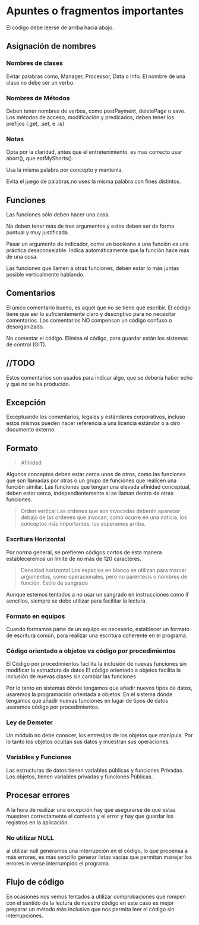# Apuntes o fragmentos importantes

El código debe leerse de arriba hacia abajo.

## Asignación de nombres

### Nombres de clases

Evitar palabras como, Manager, Processor, Data o Info. El nombre de una clase no debe ser un verbo.

### Nombres de Métodos

Deben tener nombres de verbos, como postPayment, deletePage o save.
Los métodos de acceso, modificación y predicados, deben tener los prefijos (.get, .set, e .is)

### Notas

Opta por la claridad, antes que el entretenimiento.
es mas correcto usar abort(), que eatMyShorts().

Usa la misma palabra por concepto y mantenla.

Evita el juego de palabras,no uses la misma palabra con fines distintos.

## Funciones

Las funciones sólo deben hacer una cosa.

No deben tener más de tres argumentos y estos deben ser de forma puntual y muy justificada.

Pasar un argumento de indicador, como un booleano a una función es una práctica desaconsejable. Indica automáticamente que la función hace más de una cosa.

Las funciones que llamen a otras funciones, deben estar lo más juntas posible verticalmente hablando.

## Comentarios

El único comentario bueno, es aquel que no se tiene que escribir. El código tiene que ser lo suficientemente claro y descriptivo para no necesitar comentarios. Los comentarios NO compensan un código confuso o desorganizado.

No comentar el código. Elimina el código, para guardar están los sistemas de control (GIT).

## //TODO

Estos comentarios son usados para indicar algo, que se debería haber echo y que no se ha producido.

## Excepción

Exceptuando los comentarios, legales y estándares corporativos, incluso estos mismos pueden hacer referencia a una licencia estándar o a otro documento externo.

## Formato

> Afinidad

Algunos conceptos deben estar cerca unos de otros, como las funciones que son llamadas por otras o un grupo de funciones que realicen una función similar.
Las funciones que tengan una elevada afinidad conceptual, deben estar cerca, independientemente si se llaman dentro de otras funciones.

> Orden vertical
Las ordenes que son invocadas deberán aparecer debajo de las ordenes que invocan, como ocurre en una noticia, los conceptos más importantes, los esperamos arriba.

### Escritura Horizontal

Por norma general, se prefieren códigos cortos de esta manera estableceremos un límite de no más de 120 caracteres.

> Densidad horizontal
Los espacios en blanco se utilizan para marcar argumentos, como operacionales, pero no paréntesis o nombres de función.
> Estilo de sangrado

Aunque estemos tentados a no usar un sangrado en instrucciones como if sencillos, siempre se debe utilizar para facilitar la lectura.

### Formato en equipos

Cuando formamos parte de un equipo es necesario, establecer un formato de escritura común, para realizar una escritura coherente en el programa.

### Código orientado a objetos vs código por procedimientos

El Código por procedimientos facilita la inclusión de nuevas funciones sin modificar la estructura de datos
El código orientado a objetos facilita la inclusión de nuevas clases sin cambiar las funciones

Por lo tanto en sistemas dónde tengamos que añadir nuevos tipos de datos, usaremos la programación orientada a objetos.
En el sistema dónde tengamos que añadir nuevas funciones en lugar de tipos de datos usaremos código por procedimientos.

### Ley de Demeter

Un módulo no debe conocer, los entresijos de los objetos que manipula.
Por lo tanto los objetos ocultan sus datos y muestran sus operaciones.

### Variables y Funciones

Las estructuras de datos tienen variables públicas y funciones Privadas.
Los objetos, tienen variables privadas y funciones Públicas.

## Procesar errores

A la hora de realizar una excepción hay que asegurarse de que estas muestren correctamente el contexto y el error
y hay que guardar los registros en la aplicación.

### No utilizar NULL

al utilizar null generamos una interrupción en el código, lo que propensa a más errores, es más sencillo generar listas vacías que permitan
manejar los errores in verse interrumpido el programa.

## Flujo de código

En ocasiones nos vemos tentados a utilizar comprobaciones que rompen con el sentido de la lectura de nuestro código
en este caso es mejor preparar un método más inclusivo que nos permita leer el código sin interrupciones.
